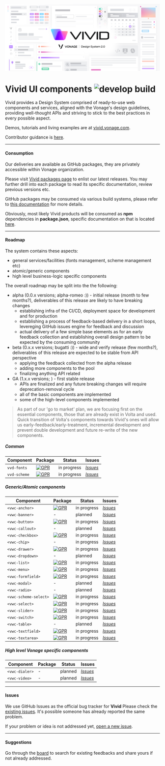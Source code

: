 <p align="center">
  <img src="./assets/images/vivid-hero.png"></img>
</p>

# Vivid UI components ![develop build](https://github.com/Vonage/vivid/workflows/develop%20build/badge.svg?branch=develop)

Vivid provides a Design System comprised of ready-to-use web components and services, aligned with the Vonage's design guidelines, providing well-thought APIs and striving to stick to the best practices in every possible aspect.

Demos, tutorials and living examples are at [vivid.vonage.com](https://vivid.vonage.com).

Contributor guidance is [here](docs/contributing.md).

---

#### Consumption

Our deliveries are available as GitHub packages, they are privately accessible within Vonage organization.

Please visit [Vivid packages page](https://github.com/Vonage/vivid/packages) to enlist our latest releases. You may further drill into each package to read its specific documentation, review previous versions etc.

GitHub packages may be consumed via various build systems, please refer to [this documentation](https://help.github.com/en/packages/using-github-packages-with-your-projects-ecosystem) for more details.

Obviously, most likely Vivid products will be consumed as **npm** dependencies in **package.json**, specific documentation on that is located [here](https://help.github.com/en/packages/using-github-packages-with-your-projects-ecosystem/configuring-npm-for-use-with-github-packages#installing-a-package).

---

#### Roadmap

The system contains these aspects:
- general services/facilities (fonts management, scheme management etc)
- atomic/generic components
- high level business-logic specific components

The overall roadmap may be split into the the following:
* alpha (0.0.x versions; alpha-romeo :)) - initial release (month to few months?), deliverables of this release are likely to have breaking changes
	* establishing infra of the CI/CD, deployment space for development and for production
	* establishing a process of feedback-based delivery in a short loops, levereging GitHub issues engine for feedback and discussion
	* actual delivery of a few simple base elements as for an early feedback collection and establishing overall design pattern to be expected by the consuming community
* beta (0.x.x versions; bugatti :)) - wide and verify release (few months?), deliverables of this release are expected to be stable from API perspective
	* applying the feedback collected from the alpha release
	* adding more components to the pool
	* finalizing anything API related
* GA (1.x.x versions; ) - first stable release
	* APIs are finalized and any future breaking changes will require deprecation-removal cycle
	* all of the basic components are implemented
	* some of the high-level components implemented

> As part of our 'go to market' plan, we are focusing first on the essential components, those that are already exist in Volta and used. Quick transition of Volta's components towards Vivid's ones will allow us early-feedback/early-treatment, incremental development and prevent double development and future re-write of the new components.

##### Common

| Component | Package | Status | Issues |
|--|--|--|--|
| `vvd-fonts` | [![GPR](https://img.shields.io/static/v1?label=GPR&message=0.0.7&color=green&logo=github)](https://github.com/Vonage/vivid/packages/235315) | in progress | [*Issues*](https://github.com/Vonage/vivid/issues?q=is%3Aissue+is%3Aopen+font+fonts) |
| `vvd-scheme` | [![GPR](https://img.shields.io/static/v1?label=GPR&message=0.0.7&color=green&logo=github)](https://github.com/Vonage/vivid/packages/235300) | in progress | [*Issues*](https://github.com/Vonage/vivid/issues?q=is%3Aissue+is%3Aopen+scheme+schema+theme) |


##### Generic/Atomic components

| Component | Package | Status | Issues |
|--|--|--|--|
| `<vwc-anchor>` | [![GPR](https://img.shields.io/static/v1?label=GPR&message=0.0.7&color=green&logo=github)](https://github.com/Vonage/vivid/packages/166581) | in progress | [*Issues*](https://github.com/Vonage/vivid/issues?q=is%3Aissue+is%3Aopen+anchor) |
| `<vwc-banner>` | - | planned | [*Issues*](https://github.com/Vonage/vivid/issues?q=is%3Aissue+is%3Aopen+banner) |
| `<vwc-button>` | [![GPR](https://img.shields.io/static/v1?label=GPR&message=0.0.7&color=green&logo=github)](https://github.com/Vonage/vivid/packages/165931) | in progress | [*Issues*](https://github.com/Vonage/vivid/issues?q=is%3Aissue+is%3Aopen+button) |
| `<vwc-callout>` | - | planned | [*Issues*](https://github.com/Vonage/vivid/issues?q=is%3Aissue+is%3Aopen+callout) |
| `<vwc-checkbox>` | [![GPR](https://img.shields.io/static/v1?label=GPR&message=0.0.7&color=green&logo=github)](https://github.com/Vonage/vivid/packages/235311) | in progress | [*Issues*](https://github.com/Vonage/vivid/issues?q=is%3Aissue+is%3Aopen+checkbox) |
| `<vwc-chip>` | - | in progress | [*Issues*](https://github.com/Vonage/vivid/issues?q=is%3Aissue+is%3Aopen+chip+chips) |
| `<vwc-drawer>` | [![GPR](https://img.shields.io/static/v1?label=GPR&message=0.0.7&color=green&logo=github)](https://github.com/Vonage/vivid/packages/235307) | in progress | [*Issues*](https://github.com/Vonage/vivid/issues?q=is%3Aissue+is%3Aopen+drawer) |
| `<vwc-dropdown>` | - | planned | [*Issues*](https://github.com/Vonage/vivid/issues?q=is%3Aissue+is%3Aopen+dropdown) |
| `<vwc-list>` | [![GPR](https://img.shields.io/static/v1?label=GPR&message=0.0.7&color=green&logo=github)](https://github.com/Vonage/vivid/packages/235303) | in progress | [*Issues*](https://github.com/Vonage/vivid/issues?q=is%3Aissue+is%3Aopen+list) |
| `<vwc-menu>` | [![GPR](https://img.shields.io/static/v1?label=GPR&message=0.0.7&color=green&logo=github)](https://github.com/Vonage/vivid/packages/235299) | in progress | [*Issues*](https://github.com/Vonage/vivid/issues?q=is%3Aissue+is%3Aopen+menu) |
| `<vwc-formfield>` | [![GPR](https://img.shields.io/static/v1?label=GPR&message=0.0.7&color=green&logo=github)](https://github.com/Vonage/vivid/packages/235309) | in progress | [*Issues*](https://github.com/Vonage/vivid/issues?q=is%3Aissue+is%3Aopen+formfield) |
| `<vwc-modal>` | - | planned | [*Issues*](https://github.com/Vonage/vivid/issues?q=is%3Aissue+is%3Aopen+modal) |
| `<vwc-radio>` | - | planned | [*Issues*](https://github.com/Vonage/vivid/issues?q=is%3Aissue+is%3Aopen+radio) |
| `<vwc-scheme-select>` | [![GPR](https://img.shields.io/static/v1?label=GPR&message=0.0.7&color=green&logo=github)](https://github.com/Vonage/vivid/packages/235304) | in progress | [*Issues*](https://github.com/Vonage/vivid/issues?q=is%3Aissue+is%3Aopen+scheme+schema+theme+select) |
| `<vwc-select>` | [![GPR](https://img.shields.io/static/v1?label=GPR&message=0.0.7&color=green&logo=github)](https://github.com/Vonage/vivid/packages/235301) | in progress | [*Issues*](https://github.com/Vonage/vivid/issues?q=is%3Aissue+is%3Aopen+select) |
| `<vwc-slider>` | [![GPR](https://img.shields.io/static/v1?label=GPR&message=0.0.7&color=green&logo=github)](https://github.com/Vonage/vivid/packages/251037) | in progress | [*Issues*](https://github.com/Vonage/vivid/issues?q=is%3Aissue+is%3Aopen+slider) |
| `<vwc-switch>` | [![GPR](https://img.shields.io/static/v1?label=GPR&message=0.0.7&color=green&logo=github)](https://github.com/Vonage/vivid/packages/235302) | in progress | [*Issues*](https://github.com/Vonage/vivid/issues?q=is%3Aissue+is%3Aopen+switch) |
| `<vwc-table>` | - | planned | [*Issues*](https://github.com/Vonage/vivid/issues?q=is%3Aissue+is%3Aopen+table) |
| `<vwc-textfield>` | [![GPR](https://img.shields.io/static/v1?label=GPR&message=0.0.7&color=green&logo=github)](https://github.com/Vonage/vivid/packages/166369) | in progress | [*Issues*](https://github.com/Vonage/vivid/issues?q=is%3Aissue+is%3Aopen+textfield) |
| `<vwc-textarea>` | [![GPR](https://img.shields.io/static/v1?label=GPR&message=0.0.7&color=green&logo=github)](https://github.com/Vonage/vivid/packages/235308) | in progress | [*Issues*](https://github.com/Vonage/vivid/issues?q=is%3Aissue+is%3Aopen+textarea) |


##### High level Vonage specific components

| Component | Package | Status | Issues |
|--|--|--|--|
| `<vwc-dialer>` | - | planned | [*Issues*](https://github.com/Vonage/vivid/issues?q=is%3Aissue+is%3Aopen+dialer) |
| `<vwc-video>` | - | planned | [*Issues*](https://github.com/Vonage/vivid/issues?q=is%3Aissue+is%3Aopen+video+player+videoplayer) |

---

#### Issues

We use GitHub Issues as the official bug tracker for **Vivid** Please check the [existing issues](https://github.com/vonage/vivid/issues). It's possible someone has already reported the same problem.

If your problem or idea is not addressed yet, [open a new issue](https://github.com/vonage/vivid/issues/new).

---

#### Suggestions

Go through the [board](https://github.com/vonage/vivid/projects/1) to search for existing feedbacks and share yours if not already addressed.

